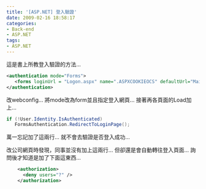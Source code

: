 ```yaml
---
title: '[ASP.NET] 登入驗證'
date: 2009-02-16 18:58:17
categories:
- Back-end
- ASP.NET
tags:
- ASP.NET
---
```

這是書上所教登入驗證的方法...

<!--more-->

``` xml
<authentication mode="Forms">
   <forms loginUrl = "Logon.aspx" name=".ASPXCOOKIEOCS" defaultUrl="Main.aspx"/>
</authentication>
```

改webconfig...
將mode改為form並且指定登入網頁...
接著再各頁面的Load加上...

``` csharp
if (!User.Identity.IsAuthenticated)
   FormsAuthentication.RedirectToLoginPage();
```

萬一忘記加了這兩行...
就不會去驗證是否登入成功...

改公司網頁時發現，同事並沒有加上這兩行...
但卻還是會自動轉往登入頁面...
詢問後才知道是加了下面這東西...

``` xml
    <authorization>
      <deny users="?" />
    </authorization>
```